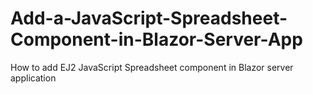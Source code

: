 # Add-a-JavaScript-Spreadsheet-Component-in-Blazor-Server-App
How to add EJ2 JavaScript Spreadsheet component in Blazor server application
